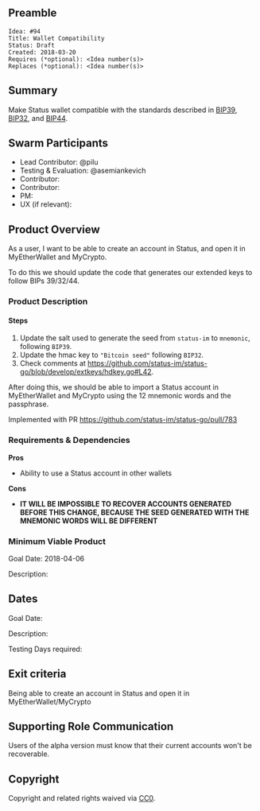 ## Preamble

    Idea: #94
    Title: Wallet Compatibility
    Status: Draft
    Created: 2018-03-20
    Requires (*optional): <Idea number(s)>
    Replaces (*optional): <Idea number(s)>


## Summary
Make Status wallet compatible with the standards described in [BIP39](https://github.com/bitcoin/bips/blob/master/bip-0039.mediawiki), [BIP32](https://github.com/bitcoin/bips/blob/master/bip-0032.mediawiki), and [BIP44](https://github.com/bitcoin/bips/blob/master/bip-0044.mediawiki).

## Swarm Participants

- Lead Contributor: @pilu
- Testing & Evaluation: @asemiankevich
- Contributor: <!-- @username -->
- Contributor: <!-- @username -->
- PM: <!--- @username -->
- UX (if relevant): <!-- @username -->
<!-- - Contributor: @username -->

## Product Overview
As a user, I want to be able to create an account in Status, and open it in MyEtherWallet and MyCrypto.

To do this we should update the code that generates our extended keys to follow BIPs 39/32/44.

### Product Description

#### Steps

1. Update the salt used to generate the seed  from `status-im` to `mnemonic`, following `BIP39`.
2. Update the hmac key to `"Bitcoin seed"` following `BIP32`.
3. Check comments at https://github.com/status-im/status-go/blob/develop/extkeys/hdkey.go#L42.

After doing this, we should be able to import a Status account in MyEtherWallet and MyCrypto using the 12 mnemonic words and the passphrase.

Implemented with PR https://github.com/status-im/status-go/pull/783


### Requirements & Dependencies

**Pros**

* Ability to use a Status account in other wallets

**Cons**

* **IT WILL BE IMPOSSIBLE TO RECOVER ACCOUNTS GENERATED BEFORE THIS CHANGE, BECAUSE THE SEED GENERATED WITH THE MNEMONIC WORDS WILL BE DIFFERENT**


### Minimum Viable Product
Goal Date: 2018-04-06

Description: <!-- Description of Deliverables-->

## Dates
Goal Date: <!-- Date for evaluation in ISO 8601 (yyyy-mm-dd) format -->

Description: <!-- Description of Deliverables-->

Testing Days required: <!-- Days required at the end of development for testing -->

## Exit criteria

Being able to create an account in Status and open it in MyEtherWallet/MyCrypto

## Supporting Role Communication

Users of the alpha version must know that their current accounts won't be recoverable.

## Copyright
Copyright and related rights waived via [CC0](https://creativecommons.org/publicdomain/zero/1.0/).

